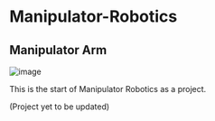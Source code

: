 # Manipulator-Robotics

## Manipulator Arm

![image](https://i.imgur.com/aeJoJf4.gifv)



This is the start of Manipulator Robotics as a project.

(Project yet to be updated)



